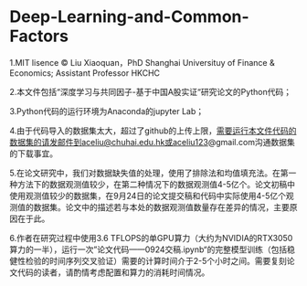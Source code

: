 # Deep-Learning-and-Common-Factors

1.MIT lisence © Liu  Xiaoquan，PhD Shanghai Universituy of Finance & Economics; Assistant Professor HKCHC 

2.本文件包括“深度学习与共同因子-基于中国A股实证“研究论文的Python代码；

3.Python代码的运行环境为Anaconda的jupyter Lab；

4.由于代码导入的数据集太大，超过了github的上传上限，需要运行本文件代码的数据集的请发邮件到aceliu@chuhai.edu.hk或aceliu123@gmail.com沟通数据集的下载事宜。

5.在论文研究中，我们对数据缺失值的处理，使用了排除法和均值填充法。在第一种方法下的数据观测值较少，在第二种情况下的数据观测值4-5亿个。论文初稿中使用观测值较少的数据集，在9月24日的论文提交稿和代码中实际使用4-5亿个观测值的数据集。论文中的描述若与本处的数据观测值数量存在差异的情况，主要原因在于此。

6.作者在研究过程中使用3.6 TFLOPS的单GPU算力（大约为NVIDIA的RTX3050算力的一半），运行一次”论文代码——0924交稿.ipynb“的完整模型训练（包括稳健性检验的时间序列交叉验证）需要的计算时间介于2-5个小时之间。需要复刻论文代码的读者，请酌情考虑配置和算力的消耗时间情况。
